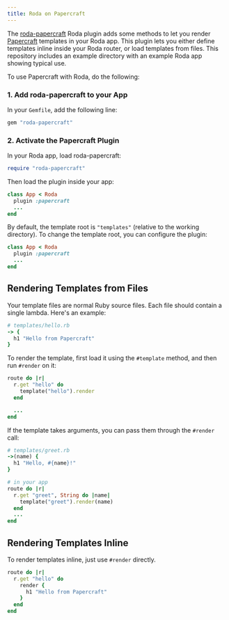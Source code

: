 ```yaml
---
title: Roda on Papercraft
---
```


The [roda-papercraft](https://github.com/digital-fabric/roda-papercraft) Roda
plugin adds some methods to let you render
[Papercraft](https://papercraft.noteflakes.com/) templates in your Roda app.
This plugin lets you either define templates inline inside your Roda router, or
load templates from files. This repository includes an example directory with an
example Roda app showing typical use.

To use Papercraft with Roda, do the following:

### 1. Add roda-papercraft to your App

In your `Gemfile`, add the following line:

```ruby
gem "roda-papercraft"
```

### 2. Activate the Papercraft Plugin

In your Roda app, load roda-papercraft:

```ruby
require "roda-papercraft"
```

Then load the plugin inside your app:

```ruby
class App < Roda
  plugin :papercraft
  ...
end
```

By default, the template root is `"templates"` (relative to the working
directory). To change the template root, you can configure the plugin:

```ruby
class App < Roda
  plugin :papercraft
  ...
end
```

## Rendering Templates from Files

Your template files are normal Ruby source files. Each file should contain a
single lambda. Here's an example:

```ruby
# templates/hello.rb
-> {
  h1 "Hello from Papercraft"
}
```

To render the template, first load it using the `#template` method, and then run
`#render` on it:

```ruby
route do |r|
  r.get "hello" do
    template("hello").render
  end

  ...
end
```

If the template takes arguments, you can pass them through the `#render` call:

```ruby
# templates/greet.rb
->(name) {
  h1 "Hello, #{name}!"
}

# in your app
route do |r|
  r.get "greet", String do |name|
    template("greet").render(name)
  end
  ...
end
```

## Rendering Templates Inline

To render templates inline, just use `#render` directly.

```ruby
route do |r|
  r.get "hello" do
    render {
      h1 "Hello from Papercraft"
    }
  end
end
```